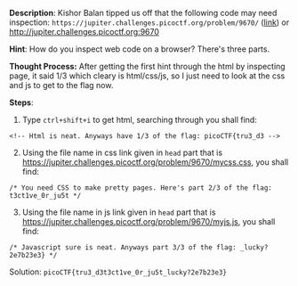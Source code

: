 
**Description**:
Kishor Balan tipped us off that the following code may need inspection: `https://jupiter.challenges.picoctf.org/problem/9670/` ([link](https://jupiter.challenges.picoctf.org/problem/9670/)) or http://jupiter.challenges.picoctf.org:9670

**Hint**:
How do you inspect web code on a browser? There's three parts.

**Thought Process:**
After getting the first hint through the html by inspecting page, it said 1/3 which cleary is html/css/js, so I just need to look at the css and js to get to the flag now.

**Steps**:

1. Type `ctrl+shift+i` to get html, searching through you shall find:
```
<!-- Html is neat. Anyways have 1/3 of the flag: picoCTF{tru3_d3 -->
```

2. Using the file name in css link given in `head` part that is https://jupiter.challenges.picoctf.org/problem/9670/mycss.css, you shall find:
```
/* You need CSS to make pretty pages. Here's part 2/3 of the flag: t3ct1ve_0r_ju5t */
```

3. Using the file name in js link given in `head` part that is https://jupiter.challenges.picoctf.org/problem/9670/myjs.js, you shall find:
```
/* Javascript sure is neat. Anyways part 3/3 of the flag: _lucky?2e7b23e3} */
```

Solution: `picoCTF{tru3_d3t3ct1ve_0r_ju5t_lucky?2e7b23e3}`